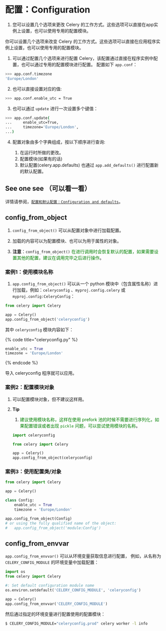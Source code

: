 # 配置：Configuration
1. 您可以设置几个选项来更改 Celery 的工作方式。这些选项可以直接在app实例上设置，也可以使用专用的配置模块。

你可以设置几个选项来改变 Celery 的工作方式。这些选项可以直接在应用程序实例上设置，也可以使用专用的配置模块。

1. 可以通过配置几个选项来进行配置 Celery，该配置通过直接在程序实例中配置，也可以通过专用的配置模块进行配置。 配置如下 `app.conf`：

```bash
>>> app.conf.timezone
'Europe/London'
```

2. 也可以直接设置对应的值:

```bash
>>> app.conf.enable_utc = True
```

3. 也可以通过 `update` 进行一次设置多个键值：

```bash
>>> app.conf.update(
...     enable_utc=True,
...     timezone='Europe/London',
...)
```

4. 配置对象由多个字典组成，按以下顺序进行查询:

	1. 在运行时所做的更改。
	2. 配置模块\(如果有的话\)
	3. 默认配置\(celery.app.defaults\) 也通过 `app.add_defaults()` 进行配置新的默认配置。

## See one see （可以看一看）
详情请参阅，[`配置和默认配置：Configuration and defaults`](../pei-zhi-he-mo-ren-pei-zhi-configuration-and-defaults.md)。

## config\_from\_object
1. `config_from_object()` 可以从配置对象中进行加载配置。

2. 加载的内容可以为配置模块、也可以为用于属性的对象。

3. **注意**：`config_from_object()` <font color=green>在进行调用时会恢复默认的配置，如果需要设置其他的配置，建议在调用完毕之后进行操作</font>。

### 案例1：使用模块名称
1. `app.config_from_object()` 可以从一个 python 模块中（包含属性名称）进行加载，例如：`celeryconfig` 、`myproj.config.celery` 或 `myproj.config:CeleryConfig`：

```python
from celery import Celery

app = Celery()
app.config_from_object('celeryconfig')
```

其中 `celeryconfig` 模块内容如下：

{% code title="celeryconfig.py" %}
```python
enable_utc = True
timezone = 'Europe/London'
```
{% endcode %}

导入 celeryconfig 程序就可以应用。

### 案例2：配置模块对象
1. 可以配置模块对象，但不建议这样用。

2. **Tip**
	1. <font color=green>建议使用模块名称，这样在使用 prefork 池的时候不需要进行序列化，如果配置错误或者出现 `pickle` 问题，可以尝试使用模块的名称</font>。

	```python
	import celeryconfig

	from celery import Celery

	app = Celery()
	app.config_from_object(celeryconfig)
	```

### 案例3：使用配置类/对象

```python
from celery import Celery

app = Celery()

class Config:
    enable_utc = True
    timezone = 'Europe/London'

app.config_from_object(Config)
# or using the fully qualified name of the object:
#   app.config_from_object('module:Config')
```

## config\_from\_envvar

`app.config_from_envvar()` 可以从环境变量获取信息进行配置， 例如，从名称为 `CELERY_CONFIG_MODULE` 的环境变量中加载配置：

```python
import os
from celery import Celery

#: Set default configuration module name
os.environ.setdefault('CELERY_CONFIG_MODULE', 'celeryconfig')

app = Celery()
app.config_from_envvar('CELERY_CONFIG_MODULE')
```

然后通过指定的环境变量进行配置使用的配置模块：

```bash
$ CELERY_CONFIG_MODULE="celeryconfig.prod" celery worker -l info
```

